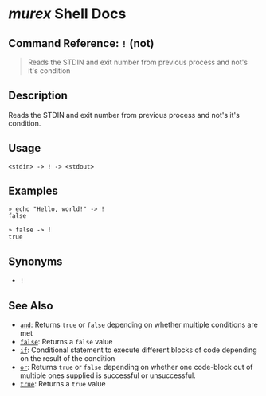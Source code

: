 # _murex_ Shell Docs

## Command Reference: `!` (not)

> Reads the STDIN and exit number from previous process and not's it's condition

## Description

Reads the STDIN and exit number from previous process and not's it's condition.

## Usage

    <stdin> -> ! -> <stdout>

## Examples

    » echo "Hello, world!" -> !
    false
    
    » false -> !
    true

## Synonyms

* `!`


## See Also

* [`and`](../commands/and.md):
  Returns `true` or `false` depending on whether multiple conditions are met
* [`false`](../commands/false.md):
  Returns a `false` value
* [`if`](../commands/if.md):
  Conditional statement to execute different blocks of code depending on the result of the condition
* [`or`](../commands/or.md):
  Returns `true` or `false` depending on whether one code-block out of multiple ones supplied is successful or unsuccessful.
* [`true`](../commands/true.md):
  Returns a `true` value